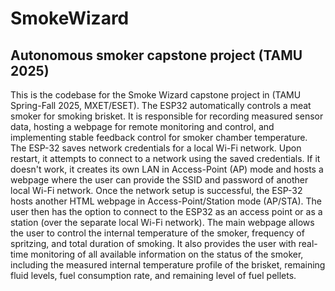 # SmokeWizard
## Autonomous smoker capstone project (TAMU 2025)

This is the codebase for the Smoke Wizard capstone project in (TAMU Spring-Fall 2025, MXET/ESET). The ESP32 automatically controls a meat smoker for smoking brisket. It is responsible for recording measured sensor data, hosting a webpage for remote monitoring and control, and implementing stable feedback control for smoker chamber temperature. 
The ESP-32 saves network credentials for a local Wi-Fi network. Upon restart, it attempts to connect to a network using the saved credentials. If it doesn't work, it creates its own LAN in Access-Point (AP) mode and hosts a webpage where the user can provide the SSID and password of another local Wi-Fi network. Once the network setup is successful, the ESP-32 hosts another HTML webpage in Access-Point/Station mode (AP/STA). The user then has the option to connect to the ESP32 as an access point or as a station (over the separate local Wi-Fi network). The main webpage allows the user to control the internal temperature of the smoker, frequency of spritzing, and total duration of smoking. It also provides the user with real-time monitoring of all available information on the status of the smoker, including the measured internal temperature profile of the brisket, remaining fluid levels, fuel consumption rate, and remaining level of fuel pellets. 
